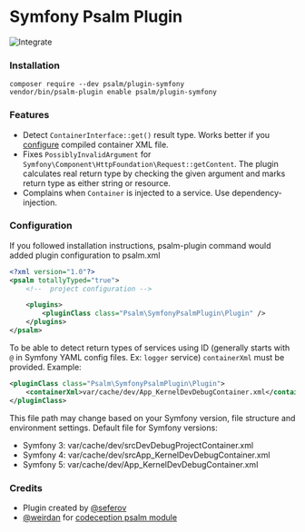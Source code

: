 # Symfony Psalm Plugin

![Integrate](https://github.com/psalm/psalm-plugin-symfony/workflows/Integrate/badge.svg)

### Installation

```
composer require --dev psalm/plugin-symfony
vendor/bin/psalm-plugin enable psalm/plugin-symfony
```

### Features

- Detect `ContainerInterface::get()` result type. Works better if you [configure](#configuration) compiled container XML file.
- Fixes `PossiblyInvalidArgument` for `Symfony\Component\HttpFoundation\Request::getContent`.
The plugin calculates real return type by checking the given argument and marks return type as either string or resource.
- Complains when `Container` is injected to a service. Use dependency-injection.

### Configuration

If you followed installation instructions, psalm-plugin command would added plugin configuration to psalm.xml

```xml
<?xml version="1.0"?>
<psalm totallyTyped="true">
    <!--  project configuration -->

    <plugins>
        <pluginClass class="Psalm\SymfonyPsalmPlugin\Plugin" />
    </plugins>
</psalm>
```

To be able to detect return types of services using ID (generally starts with `@` in Symfony YAML config files. Ex: `logger` service)
`containerXml` must be provided. Example:
```xml
<pluginClass class="Psalm\SymfonyPsalmPlugin\Plugin">
    <containerXml>var/cache/dev/App_KernelDevDebugContainer.xml</containerXml>
</pluginClass>
```

This file path may change based on your Symfony version, file structure and environment settings.
Default file for Symfony versions:
- Symfony 3: var/cache/dev/srcDevDebugProjectContainer.xml
- Symfony 4: var/cache/dev/srcApp_KernelDevDebugContainer.xml
- Symfony 5: var/cache/dev/App_KernelDevDebugContainer.xml

### Credits

- Plugin created by [@seferov](https://github.com/seferov)
- [@weirdan](https://github.com/weirdan) for [codeception psalm module](https://github.com/weirdan/codeception-psalm-module)
